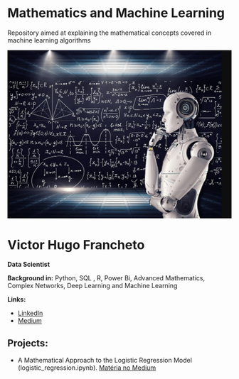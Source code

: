 # Mathematics and Machine Learning
Repository aimed at explaining the mathematical concepts covered in machine learning algorithms

<p align="center">
  <img src="https://github.com/VictorFrancheto/Mathematics_and_Machine_Learning/blob/main/machine.JPG">
</p>

# Victor Hugo Francheto
**Data Scientist**

**Background in:** Python, SQL , R, Power Bi, Advanced Mathematics, Complex Networks, Deep Learning and Machine Learning

**Links:**
* [LinkedIn](https://www.linkedin.com/in/victor-hugo-francheto-a600501a1/)
* [Medium](https://medium.com/@victor.h.f.francheto)


## Projects:
* A Mathematical Approach to the Logistic Regression Model (logistic_regression.ipynb). [Matéria no Medium]([http://surl.li/rdnso](http://surl.li/tvseo))

